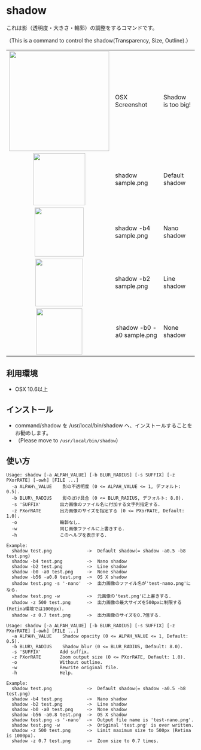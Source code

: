 shadow
======


これは影（透明度・大きさ・輪郭）の調整をするコマンドです。

（This is a command to control the shadow(Transparency, Size, Outline).）


<table>
<tr>
<td><img src="https://dl.dropbox.com/u/2281410/images/sample.png" width=267 /></td>
<td>OSX Screenshot</td>
<td>Shadow is too big!</td>
</tr>

<tr>
<td align="center"><img src="https://dl.dropbox.com/u/2281410/images/sample-shadow.png" width=139 /></td>
<td>shadow sample.png</td>
<td>Default shadow</td>
</tr>

<tr>
<td align="center"><img src="https://dl.dropbox.com/u/2281410/images/sample-shadow-b4.png" width=131 /></td>
<td>shadow -b4 sample.png</td>
<td>Nano shadow</td>
</tr>

<tr>
<td align="center"><img src="https://dl.dropbox.com/u/2281410/images/sample-shadow-b2.png" width=127 /></td>
<td>shadow -b2 sample.png</td>
<td>Line shadow</td>
</tr>

<tr>
<td align="center"><img src="https://dl.dropbox.com/u/2281410/images/sample-shadow-b0-a0.png" width=123 />
<td align="center">shadow -b0 -a0 sample.png</td>
<td>None shadow</td>
</tr>
</table>


利用環境
-------

* OSX 10.6以上


インストール
----------

* command/shadow を /usr/local/bin/shadow へ、インストールすることをお勧めします。
* （Please move to `/usr/local/bin/shadow`）


使い方
-----
````
Usage: shadow [-a ALPAH_VALUE] [-b BLUR_RADIUS] [-s SUFFIX] [-z PXorRATE] [-owh] [FILE ...]
  -a ALPAH\_VALUE    影の不透明度 (0 <= ALPAH_VALUE <= 1, デフォルト: 0.5).
  -b BLUR\_RADIUS    影のぼけ具合 (0 <= BLUR_RADIUS, デフォルト: 8.0).
  -s 'SUFFIX'       出力画像のファイル名に付加する文字列指定する.
  -z PXorRATE       出力画像のサイズを指定する (0 <= PXorRATE, Default: 1.0).
  -o                輪郭なし.
  -w                同じ画像ファイルに上書きする.
  -h                このヘルプを表示する.

Example:
  shadow test.png             ->  Default shadow(= shadow -a0.5 -b8 test.png)
  shadow -b4 test.png         ->  Nano shadow
  shadow -b2 test.png         ->  Line shadow
  shadow -b0 -a0 test.png     ->  None shadow
  shadow -b56 -a0.8 test.png  ->  OS X shadow
  shadow test.png -s '-nano'  ->  出力画像のファイル名が'test-nano.png'になる.
  shadow test.png -w          ->  元画像の'test.png'に上書きする.
  shadow -z 500 test.png      ->  出力画像の最大サイズを500pxに制限する (Retina環境では1000px).
  shadow -z 0.7 test.png      ->  出力画像のサイズを0.7倍する.
````

````
Usage: shadow [-a ALPAH_VALUE] [-b BLUR_RADIUS] [-s SUFFIX] [-z PXorRATE] [-owh] [FILE ...]
  -a ALPAH\_VALUE    Shadow opacity (0 <= ALPAH_VALUE <= 1, Default: 0.5).
  -b BLUR\_RADIUS    Shadow blur (0 <= BLUR_RADIUS, Default: 8.0).
  -s 'SUFFIX'       Add suffix.
  -z PXorRATE       Zoom output size (0 <= PXorRATE, Default: 1.0).
  -o                Without outline.
  -w                Rewrite original file.
  -h                Help.

Example:
  shadow test.png             ->  Default shadow(= shadow -a0.5 -b8 test.png)
  shadow -b4 test.png         ->  Nano shadow
  shadow -b2 test.png         ->  Line shadow
  shadow -b0 -a0 test.png     ->  None shadow
  shadow -b56 -a0.8 test.png  ->  OS X shadow
  shadow test.png -s '-nano'  ->  Output file name is 'test-nano.png'.
  shadow test.png -w          ->  Original 'test.png' is over written.
  shadow -z 500 test.png      ->  Limit maximum size to 500px (Retina is 1000px).
  shadow -z 0.7 test.png      ->  Zoom size to 0.7 times.
````
